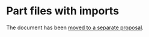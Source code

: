 # Part files with imports

The document has been [moved to a separate proposal](../parts-with-imports/feature-specification.md).
